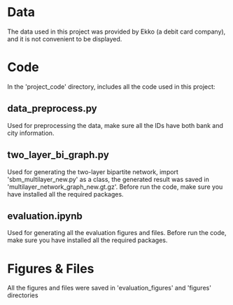 # Data
The data used in this project was provided by Ekko (a debit card company), and it is not convenient to be displayed. 

# Code
 In the 'project_code' directory, includes all the code used in this project: 
 ## data_preprocess.py
 Used for preprocessing the data, make sure all the IDs have both bank and city information. 
 ## two_layer_bi_graph.py
 Used for generating the two-layer bipartite network, import 'sbm_multilayer_new.py' as a class, the generated result was saved in 'multilayer_network_graph_new.gt.gz'. Before run the code, make sure you have installed all the required packages. 
 ## evaluation.ipynb
 Used for generating all the evaluation figures and files. Before run the code, make sure you have installed all the required packages. 
 
 # Figures & Files
 All the figures and files were saved in 'evaluation_figures' and 'figures' directories